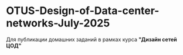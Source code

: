 # OTUS-Design-of-Data-center-networks-July-2025
Для публикации домашних заданий в рамках курса **"Дизайн сетей ЦОД"**
